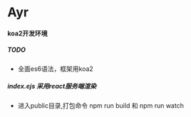 # Ayr
#### koa2开发环境

##### TODO
* 全面es6语法，框架用koa2

##### index.ejs 采用react服务端渲染
*   进入public目录,打包命令 npm run build 和 npm run watch